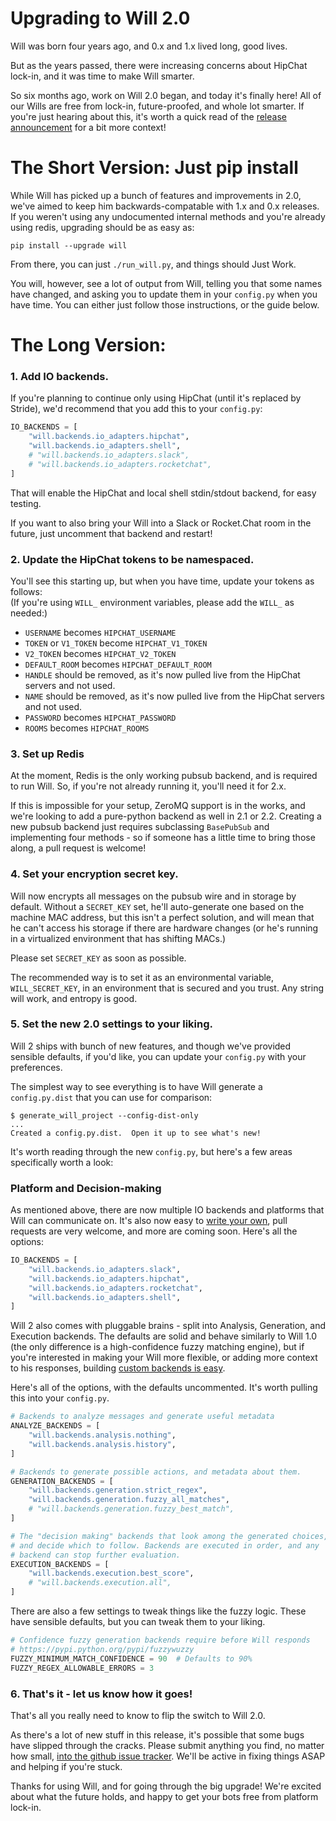 <h1>Upgrading to Will 2.0</h1>

Will was born four years ago, and 0.x and 1.x lived long, good lives.

But as the years passed, there were increasing concerns about HipChat lock-in, and it was time to make Will smarter.  

So six months ago, work on Will 2.0 began, and today it's finally here! All of our Wills are free from lock-in, future-proofed, and whole lot smarter.  If you're just hearing about this, it's worth a quick read of the [release announcement](https://heywill.io/will2) for a bit more context!

# The Short Version: Just pip install
While Will has picked up a bunch of features and improvements in 2.0, we've aimed to keep him backwards-compatable with 1.x and 0.x releases.  If you weren't using any undocumented internal methods and you're already using redis, upgrading should be as easy as:

```shell
pip install --upgrade will
```

From there, you can just `./run_will.py`, and things should Just Work.

You will, however, see a lot of output from Will, telling you that some names have changed, and asking you to update them in your `config.py` when you have time.  You can either just follow those instructions, or the guide below.

# The Long Version:

### 1. Add IO backends.

If you're planning to continue only using HipChat (until it's replaced by Stride), we'd recommend that you add this to your `config.py`:

```python
IO_BACKENDS = [
    "will.backends.io_adapters.hipchat",
    "will.backends.io_adapters.shell",
    # "will.backends.io_adapters.slack",
    # "will.backends.io_adapters.rocketchat",
]
```

That will enable the HipChat and local shell stdin/stdout backend, for easy testing. 

If you want to also bring your Will into a Slack or Rocket.Chat room in the future, just uncomment that backend and restart!

### 2. Update the HipChat tokens to be namespaced.  

You'll see this starting up, but when you have time, update your tokens as follows:  
(If you're using `WILL_` environment variables, please add the `WILL_` as needed:)

- `USERNAME` becomes `HIPCHAT_USERNAME`
- `TOKEN` or `V1_TOKEN` become `HIPCHAT_V1_TOKEN`
- `V2_TOKEN` becomes `HIPCHAT_V2_TOKEN`
- `DEFAULT_ROOM` becomes `HIPCHAT_DEFAULT_ROOM`
- `HANDLE` should be removed, as it's now pulled live from the HipChat servers and not used.
- `NAME` should be removed, as it's now pulled live from the HipChat servers and not used.
- `PASSWORD` becomes `HIPCHAT_PASSWORD`
- `ROOMS` becomes `HIPCHAT_ROOMS`


### 3. Set up Redis

At the moment, Redis is the only working pubsub backend, and is required to run Will. So, if you're not already running it, you'll need it for 2.x.

If this is impossible for your setup, ZeroMQ support is in the works, and we're looking to add a pure-python backend as well in 2.1 or 2.2.  Creating a new pubsub backend just requires subclassing `BasePubSub` and implementing four methods - so if someone has a little time to bring those along, a pull request is welcome!


### 4. Set your encryption secret key.

Will now encrypts all messages on the pubsub wire and in storage by default.  Without a `SECRET_KEY` set, he'll auto-generate one based on the machine MAC address, but this isn't a perfect solution, and will mean that he can't access his storage if there are hardware changes (or he's running in a virtualized environment that has shifting MACs.)

Please set `SECRET_KEY` as soon as possible.

The recommended way is to set it as an environmental variable, `WILL_SECRET_KEY`, in an environment that is secured and you trust.  Any string will work, and entropy is good. 


### 5. Set the new 2.0 settings to your liking.

Will 2 ships with bunch of new features, and though we've provided sensible defaults, if you'd like, you can update your `config.py` with your preferences.

The simplest way to see everything is to have Will generate a `config.py.dist` that you can use for comparison:

```shell
$ generate_will_project --config-dist-only
...
Created a config.py.dist.  Open it up to see what's new!
```

It's worth reading through the new `config.py`, but here's a few areas specifically worth a look:

### Platform and Decision-making

As mentioned above, there are now multiple IO backends and platforms that Will can communicate on. It's also now easy to [write your own](/backends/io), pull requests are very welcome, and more are coming soon.  Here's all the options:

```python
IO_BACKENDS = [
    "will.backends.io_adapters.slack",
    "will.backends.io_adapters.hipchat",
    "will.backends.io_adapters.rocketchat",
    "will.backends.io_adapters.shell",
]
```


Will 2 also comes with pluggable brains - split into Analysis, Generation, and Execution backends.  The defaults are solid and behave similarly to Will 1.0 (the only difference is a high-confidence fuzzy matching engine), but if you're interested in making your Will more flexible, or adding more context to his responses, building [custom backends is easy](/backends/analysis).

Here's all of the options, with the defaults uncommented.   It's worth pulling this into your `config.py`.

```python
# Backends to analyze messages and generate useful metadata
ANALYZE_BACKENDS = [
    "will.backends.analysis.nothing",
    "will.backends.analysis.history",
]

# Backends to generate possible actions, and metadata about them.
GENERATION_BACKENDS = [
    "will.backends.generation.strict_regex",
    "will.backends.generation.fuzzy_all_matches",
    # "will.backends.generation.fuzzy_best_match",
]

# The "decision making" backends that look among the generated choices,
# and decide which to follow. Backends are executed in order, and any
# backend can stop further evaluation.
EXECUTION_BACKENDS = [
    "will.backends.execution.best_score",
    # "will.backends.execution.all",
]
```

There are also a few settings to tweak things like the fuzzy logic.  These have sensible defaults, but you can tweak them to your liking.

```python
# Confidence fuzzy generation backends require before Will responds
# https://pypi.python.org/pypi/fuzzywuzzy
FUZZY_MINIMUM_MATCH_CONFIDENCE = 90  # Defaults to 90%
FUZZY_REGEX_ALLOWABLE_ERRORS = 3
```

### 6. That's it - let us know how it goes!

That's all you really need to know to flip the switch to Will 2.0.  

As there's a lot of new stuff in this release, it's possible that some bugs have slipped through the cracks.  Please submit anything you find, no matter how small, [into the github issue tracker](https://github.com/skoczen/will/issues).  We'll be active in fixing things ASAP and helping if you're stuck.

Thanks for using Will, and for going through the big upgrade!  We're excited about what the future holds, and happy to get your bots free from platform lock-in.